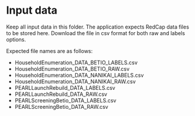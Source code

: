# Input data

Keep all input data in this folder. The application expects RedCap data files to be stored here.
Download the file in csv format for both raw and labels options.

Expected file names are as follows:

- HouseholdEnumeration_DATA_BETIO_LABELS.csv
- HouseholdEnumeration_DATA_BETIO_RAW.csv
- HouseholdEnumeration_DATA_NANIKAI_LABELS.csv
- HouseholdEnumeration_DATA_NANIKAI_RAW.csv
- PEARLLaunchRebuild_DATA_LABELS.csv
- PEARLLaunchRebuild_DATA_RAW.csv
- PEARLScreeningBetio_DATA_LABELS.csv
- PEARLScreeningBetio_DATA_RAW.csv